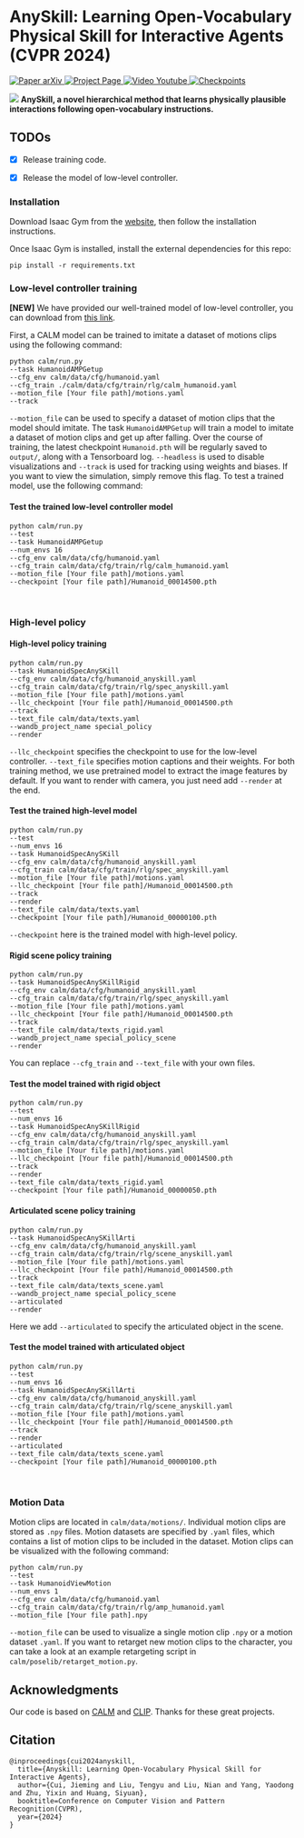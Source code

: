 # AnySkill: Learning Open-Vocabulary Physical Skill for Interactive Agents (CVPR 2024)
<p align="left">
    <a href='https://arxiv.org/abs/2403.12835'>
      <img src='https://img.shields.io/badge/Paper-arXiv-red?style=plastic&logo=arXiv&logoColor=red' alt='Paper arXiv'>
    </a>
    <a href='https://anyskill.github.io/'>
      <img src='https://img.shields.io/badge/Project-Page-blue?style=plastic&logo=Google%20chrome&logoColor=blue' alt='Project Page'>
    </a>
    <a href='https://www.youtube.com/watch?v=QojOdY2_dTQ'>
      <img src='https://img.shields.io/badge/Video-Youtube-orange?style=plastic&logo=Youtube&logoColor=orange' alt='Video Youtube'>
    </a>
    <a href='https://drive.google.com/file/d/1jeFta3iTT7E_m43GpC35FPtE9PdIxdcX/view?usp=sharing'>
      <img src='https://img.shields.io/badge/Model-Checkpoints-green?style=plastic&logo=Google%20Drive&logoColor=green' alt='Checkpoints'>
    </a>
</p>

[//]: # (<video src="page.mp4" controls="controls" width="1080" height="720"></video>)
![](assets/teaser.png)
**AnySkill, a novel hierarchical method that learns physically plausible interactions following open-vocabulary instructions.**

[//]: # (## Introduction)
[//]: # (![]&#40;assets/model.png&#41;)


## TODOs
- [x] Release training code.
- [x] Release the model of low-level controller.


### Installation

Download Isaac Gym from the [website](https://developer.nvidia.com/isaac-gym), then
follow the installation instructions.

Once Isaac Gym is installed, install the external dependencies for this repo:

```
pip install -r requirements.txt
```

### Low-level controller training

**[NEW]** We have provided our well-trained model of low-level controller, you can download from [this link](https://drive.google.com/file/d/1jeFta3iTT7E_m43GpC35FPtE9PdIxdcX/view?usp=sharing).


First, a CALM model can be trained to imitate a dataset of motions clips using the following command:
```
python calm/run.py
--task HumanoidAMPGetup
--cfg_env calm/data/cfg/humanoid.yaml
--cfg_train ./calm/data/cfg/train/rlg/calm_humanoid.yaml
--motion_file [Your file path]/motions.yaml
--track
```
`--motion_file` can be used to specify a dataset of motion clips that the model should imitate. 
The task `HumanoidAMPGetup` will train a model to imitate a dataset of motion clips and get up after falling.
Over the course of training, the latest checkpoint `Humanoid.pth` will be regularly saved to `output/`,
along with a Tensorboard log. `--headless` is used to disable visualizations and `--track` is used for tracking using weights and biases. If you want to view the
simulation, simply remove this flag. To test a trained model, use the following command:

#### Test the trained low-level controller model
```
python calm/run.py
--test
--task HumanoidAMPGetup
--num_envs 16
--cfg_env calm/data/cfg/humanoid.yaml
--cfg_train calm/data/cfg/train/rlg/calm_humanoid.yaml
--motion_file [Your file path]/motions.yaml
--checkpoint [Your file path]/Humanoid_00014500.pth
```
&nbsp;

### High-level policy

#### High-level policy training
```
python calm/run.py
--task HumanoidSpecAnySKill
--cfg_env calm/data/cfg/humanoid_anyskill.yaml
--cfg_train calm/data/cfg/train/rlg/spec_anyskill.yaml
--motion_file [Your file path]/motions.yaml
--llc_checkpoint [Your file path]/Humanoid_00014500.pth
--track
--text_file calm/data/texts.yaml
--wandb_project_name special_policy
--render
```
`--llc_checkpoint` specifies the checkpoint to use for the low-level controller. `--text_file` specifies motion captions and their weights.
For both training method, we use pretrained model to extract the image features by default. If you want to render with camera, you just need add `--render` at the end.

#### Test the trained high-level model
```
python calm/run.py 
--test
--num_envs 16
--task HumanoidSpecAnySKill
--cfg_env calm/data/cfg/humanoid_anyskill.yaml
--cfg_train calm/data/cfg/train/rlg/spec_anyskill.yaml
--motion_file [Your file path]/motions.yaml
--llc_checkpoint [Your file path]/Humanoid_00014500.pth
--track
--render
--text_file calm/data/texts.yaml
--checkpoint [Your file path]/Humanoid_00000100.pth
```
`--checkpoint` here is the trained model with high-level policy.


#### Rigid scene policy training
```
python calm/run.py
--task HumanoidSpecAnySKillRigid
--cfg_env calm/data/cfg/humanoid_anyskill.yaml
--cfg_train calm/data/cfg/train/rlg/spec_anyskill.yaml
--motion_file [Your file path]/motions.yaml
--llc_checkpoint [Your file path]/Humanoid_00014500.pth
--track
--text_file calm/data/texts_rigid.yaml
--wandb_project_name special_policy_scene
--render
```
You can replace `--cfg_train` and `--text_file` with your own files.

#### Test the model trained with rigid object

```
python calm/run.py 
--test
--num_envs 16
--task HumanoidSpecAnySKillRigid
--cfg_env calm/data/cfg/humanoid_anyskill.yaml
--cfg_train calm/data/cfg/train/rlg/spec_anyskill.yaml
--motion_file [Your file path]/motions.yaml
--llc_checkpoint [Your file path]/Humanoid_00014500.pth
--track
--render
--text_file calm/data/texts_rigid.yaml
--checkpoint [Your file path]/Humanoid_00000050.pth
```


#### Articulated scene policy training
```
python calm/run.py
--task HumanoidSpecAnySKillArti
--cfg_env calm/data/cfg/humanoid_anyskill.yaml
--cfg_train calm/data/cfg/train/rlg/scene_anyskill.yaml
--motion_file [Your file path]/motions.yaml
--llc_checkpoint [Your file path]/Humanoid_00014500.pth
--track
--text_file calm/data/texts_scene.yaml
--wandb_project_name special_policy_scene
--articulated
--render
```
Here we add `--articulated` to specify the articulated object in the scene.


#### Test the model trained with articulated object
```
python calm/run.py 
--test
--num_envs 16
--task HumanoidSpecAnySKillArti
--cfg_env calm/data/cfg/humanoid_anyskill.yaml
--cfg_train calm/data/cfg/train/rlg/scene_anyskill.yaml
--motion_file [Your file path]/motions.yaml
--llc_checkpoint [Your file path]/Humanoid_00014500.pth
--track
--render
--articulated
--text_file calm/data/texts_scene.yaml
--checkpoint [Your file path]/Humanoid_00000100.pth
```
&nbsp;

[//]: # (### AMP)

[//]: # ()
[//]: # (We also provide an implementation of [Adversarial Motion Priors]&#40;https://xbpeng.github.io/projects/AMP/index.html&#41;.)

[//]: # (A model can be trained to imitate a given reference motion using the following command:)

[//]: # (```)

[//]: # (python calm/run.py --task HumanoidAMP --cfg_env calm/data/cfg/humanoid_sword_shield.yaml --cfg_train calm/data/cfg/train/rlg/amp_humanoid.yaml --motion_file calm/data/motions/reallusion_sword_shield/sword_shield/RL_Avatar_Atk_2xCombo01_Motion.npy --headless  --track)

[//]: # (```)

[//]: # (The trained model can then be tested with:)

[//]: # (```)

[//]: # (python calm/run.py --test --task HumanoidAMP --num_envs 16 --cfg_env calm/data/cfg/humanoid_sword_shield.yaml --cfg_train calm/data/cfg/train/rlg/amp_humanoid.yaml --motion_file calm/data/motions/reallusion_sword_shield/sword_shield/RL_Avatar_Atk_2xCombo01_Motion.npy --checkpoint [path_to_amp_checkpoint])

[//]: # (```)

[//]: # ()
[//]: # (&nbsp;)

### Motion Data

Motion clips are located in `calm/data/motions/`. Individual motion clips are stored as `.npy` files. Motion datasets are specified by `.yaml` files, which contains a list of motion clips to be included in the dataset. Motion clips can be visualized with the following command:
```
python calm/run.py
--test
--task HumanoidViewMotion
--num_envs 1
--cfg_env calm/data/cfg/humanoid.yaml
--cfg_train calm/data/cfg/train/rlg/amp_humanoid.yaml
--motion_file [Your file path].npy
```

`--motion_file` can be used to visualize a single motion clip `.npy` or a motion dataset `.yaml`.
If you want to retarget new motion clips to the character, you can take a look at an example retargeting script in `calm/poselib/retarget_motion.py`.


## Acknowledgments
Our code is based on [CALM](https://github.com/NVlabs/CALM) and [CLIP](https://github.com/openai/CLIP). Thanks for these great projects.

## Citation
```text
@inproceedings{cui2024anyskill,
  title={Anyskill: Learning Open-Vocabulary Physical Skill for Interactive Agents},
  author={Cui, Jieming and Liu, Tengyu and Liu, Nian and Yang, Yaodong and Zhu, Yixin and Huang, Siyuan},
  booktitle=Conference on Computer Vision and Pattern Recognition(CVPR),
  year={2024}
}
```

